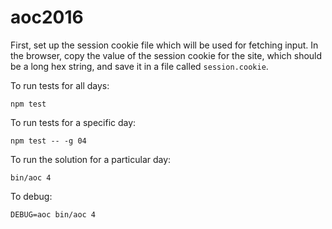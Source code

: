 # aoc2016

First, set up the session cookie file which will be used for fetching input. In the browser, copy the value of the session cookie for the site, which should be a long hex string, and save it in a file called `session.cookie`.

To run tests for all days:

```
npm test
```

To run tests for a specific day:

```
npm test -- -g 04
```

To run the solution for a particular day:

```
bin/aoc 4
```

To debug:

```
DEBUG=aoc bin/aoc 4
```
